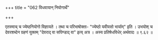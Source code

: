 +++
title = "062 विधवायान् नियोगार्थे"

+++

एतस्माच् च ज्येष्ठनियोगो विज्ञायते । तथा च परिभाषोक्ता- "ज्येष्ठो यवीयसो भार्याम्" इति । उभयोश् च देवरशब्देन ग्रहणं युक्तम् "देवराद् वा सपिण्डाद् वा" इत्य् अत्र । अस्य प्रतिषेधविधेर् अर्थवादः ॥ ९.६२ ॥